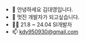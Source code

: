 - 👋 안녕하세요 김대영입니다.
- 🌱 멋진 개발자가 되고싶습니다.
- 🏃‍♂️ 21.8 ~ 24.04 SI개발자
- 📫 kdy950930@gmail.com

<!---
DYKIM9866/DYKIM9866 is a ✨ special ✨ repository because its `README.md` (this file) appears on your GitHub profile.
You can click the Preview link to take a look at your changes.
--->

